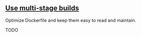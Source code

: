 ## [Use multi-stage builds](https://docs.docker.com/develop/develop-images/multistage-build/)

Optimize Dockerfile and keep them easy to read and maintain.  

TODO
